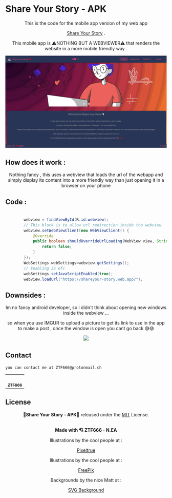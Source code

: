 # Share Your Story - APK

<div align="center">
<p>This is the code for the mobile app version of my web app  </p>

[Share Your Story](https://shareyour-story.web.app/) .

<p>This mobile app is ⚠️NOTHING BUT A WEBVIEWER⚠️ that renders the website in a more mobile friendly way . </p>
</div>

<div align="center">
<img src="/scr/main.png"  >

</div>

## How does it work :

<div align="center">
<p>Nothing fancy , this uses a webview that loads the url of the webapp and simply display its content into a more friendly way than just opening it in a browser on your phone</p>
</div>

## Code :

```java

        webview = findViewById(R.id.webview);
        // This block is to allow url redirection inside the webview
        webview.setWebViewClient(new WebViewClient() {
            @Override
            public boolean shouldOverrideUrlLoading(WebView view, String url) {
                return false;
            }
        });
        WebSettings webSettings=webview.getSettings();
        // Enabling JS ofc
        webSettings.setJavaScriptEnabled(true);
        webview.loadUrl("https://shareyour-story.web.app/");

```

## Downsides :

<div align="center">
<p>Im no fancy android developer, so i didn't think about opening new windows inside the webview ...</p>
<p>so when you use IMGUR to upload a picture to get its link to use in the app to make a post , once the window is open you cant go back 😅😅 </p>
</div>
<div align="center">
<img src="/scr/Lol.gif"  >

</div>

## Contact

```
you can contact me at ZTF666@protonmail.ch

```

<div align="center">

<table>
  <tr>
    <td align="center"><a href="https://ztfportfolio.web.app/" target='_blank'><img src="https://avatars1.githubusercontent.com/u/32502988?v=4" width="100px;" alt=""/><br /><sub><b>ZTF666</b></sub></a></td>
  </tr>
</table>

</div>

## License

<div align="center">

**💎Share Your Story - APK💎** released under the [MIT](LICENSE) License.
<br><br>
<strong><p>Made with 💘 ZTF666 - N.EA</p> </strong>

<p>Illustrations by the cool people at : <p>

[Pixeltrue](https://www.pixeltrue.com/free-illustrations)

<p>Illustrations by the cool people at : </p>

[FreePik](https://www.freepik.com/vectors/people)

<p>Backgrounds by the nice Matt at :</p>

[SVG Background](https://www.svgbackgrounds.com/)

</div>
